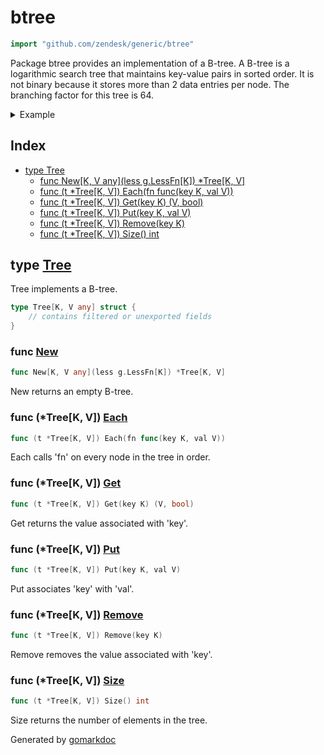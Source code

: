 <!-- Code generated by gomarkdoc. DO NOT EDIT -->

# btree

```go
import "github.com/zendesk/generic/btree"
```

Package btree provides an implementation of a B\-tree\. A B\-tree is a logarithmic search tree that maintains key\-value pairs in sorted order\. It is not binary because it stores more than 2 data entries per node\. The branching factor for this tree is 64\.

<details><summary>Example</summary>
<p>

```go
package main

import (
	"fmt"
	g "github.com/zendesk/generic"
	"github.com/zendesk/generic/btree"
)

func main() {
	tree := btree.New[int, string](g.Less[int])

	tree.Put(42, "foo")
	tree.Put(-10, "bar")
	tree.Put(0, "baz")

	tree.Each(func(key int, val string) {
		fmt.Println(key, val)
	})

}
```

#### Output

```
-10 bar
0 baz
42 foo
```

</p>
</details>

## Index

- [type Tree](<#type-tree>)
  - [func New[K, V any](less g.LessFn[K]) *Tree[K, V]](<#func-new>)
  - [func (t *Tree[K, V]) Each(fn func(key K, val V))](<#func-treek-v-each>)
  - [func (t *Tree[K, V]) Get(key K) (V, bool)](<#func-treek-v-get>)
  - [func (t *Tree[K, V]) Put(key K, val V)](<#func-treek-v-put>)
  - [func (t *Tree[K, V]) Remove(key K)](<#func-treek-v-remove>)
  - [func (t *Tree[K, V]) Size() int](<#func-treek-v-size>)


## type [Tree](<https://github.com/zendesk/generic/blob/master/btree/btree.go#L18-L24>)

Tree implements a B\-tree\.

```go
type Tree[K, V any] struct {
    // contains filtered or unexported fields
}
```

### func [New](<https://github.com/zendesk/generic/blob/master/btree/btree.go#L39>)

```go
func New[K, V any](less g.LessFn[K]) *Tree[K, V]
```

New returns an empty B\-tree\.

### func \(\*Tree\[K\, V\]\) [Each](<https://github.com/zendesk/generic/blob/master/btree/btree.go#L172>)

```go
func (t *Tree[K, V]) Each(fn func(key K, val V))
```

Each calls 'fn' on every node in the tree in order\.

### func \(\*Tree\[K\, V\]\) [Get](<https://github.com/zendesk/generic/blob/master/btree/btree.go#L52>)

```go
func (t *Tree[K, V]) Get(key K) (V, bool)
```

Get returns the value associated with 'key'\.

### func \(\*Tree\[K\, V\]\) [Put](<https://github.com/zendesk/generic/blob/master/btree/btree.go#L79>)

```go
func (t *Tree[K, V]) Put(key K, val V)
```

Put associates 'key' with 'val'\.

### func \(\*Tree\[K\, V\]\) [Remove](<https://github.com/zendesk/generic/blob/master/btree/btree.go#L102>)

```go
func (t *Tree[K, V]) Remove(key K)
```

Remove removes the value associated with 'key'\.

### func \(\*Tree\[K\, V\]\) [Size](<https://github.com/zendesk/generic/blob/master/btree/btree.go#L47>)

```go
func (t *Tree[K, V]) Size() int
```

Size returns the number of elements in the tree\.



Generated by [gomarkdoc](<https://github.com/princjef/gomarkdoc>)
